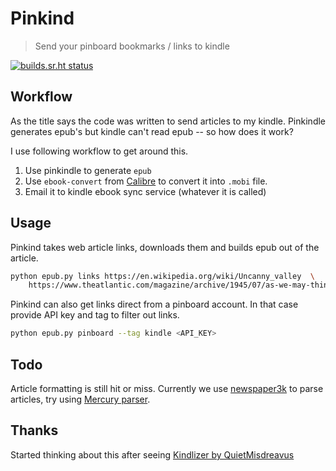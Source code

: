 # Pinkind

> Send your pinboard bookmarks / links to kindle


[![builds.sr.ht status](https://builds.sr.ht/~dbalan/pinkind/freebsd.yml.svg)](https://builds.sr.ht/~dbalan/pinkind/freebsd.yml?)


## Workflow

As the title says the code was written to send articles to my
kindle. Pinkindle generates epub's but kindle can't read epub -- so
how does it work?

I use following workflow to get around this.

1. Use pinkindle to generate `epub`
2. Use `ebook-convert` from [Calibre](https://calibre-ebook.com/) to convert it into `.mobi` file.
3. Email it to kindle ebook sync service (whatever it is called)

## Usage

Pinkind takes web article links, downloads them and builds epub out of
the article.

```bash
python epub.py links https://en.wikipedia.org/wiki/Uncanny_valley  \
	https://www.theatlantic.com/magazine/archive/1945/07/as-we-may-think/303881/
```

Pinkind can also get links direct from a pinboard account. In that
case provide API key and tag to filter out links.

```bash
python epub.py pinboard --tag kindle <API_KEY>
```

## Todo

Article formatting is still hit or miss. Currently we use
[newspaper3k](https://newspaper.readthedocs.io/en/latest/) to parse
articles, try using [Mercury parser](https://mercury.postlight.com/web-parser/).

## Thanks

Started thinking about this after seeing [Kindlizer by
QuietMisdreavus](https://github.com/QuietMisdreavus/kindlizer)

